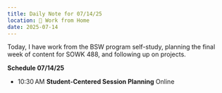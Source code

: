 ```yaml
---
title: Daily Note for 07/14/25
location: 🏡 Work from Home
date: 2025-07-14
---
```

Today, I have work from the BSW program self-study, planning the final week of content for SOWK 488, and following up on projects.

**Schedule 07/14/25**

- 10:30 AM **Student-Centered Session Planning** Online